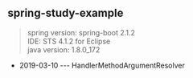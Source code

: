 ## spring-study-example 



> spring version: spring-boot 2.1.2<br/>
> IDE: STS 4.1.2 for Eclipse <br/>
> java version: 1.8.0_172


* 2019-03-10 --- HandlerMethodArgumentResolver 
